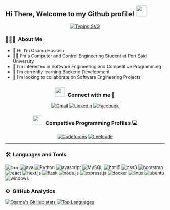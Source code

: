 <h2> Hi There, Welcome to my Github profile! <img src="https://media.giphy.com/media/hvRJCLFzcasrR4ia7z/giphy.gif" width="35"></h2>

<p align='center'>
<a href="https://git.io/typing-svg"><img src="https://readme-typing-svg.herokuapp.com?font=Fira+Code&duration=8000&pause=1500&color=D27332&center=true&vCenter=true&width=500&lines=I+am+Osama+Hussein;Computer+and+Control+Engineering+Student;Software+Engineer;Competitive+Programmer;Specialist+on+Codeforces;Problem+Solver+at+Codeforces+%7C+Leetcode;" alt="Typing SVG" /></a>
</p>

### 👨🏻‍💻 &nbsp;About Me

- 👋 Hi, I’m Osama Hussein
- 👨‍🎓 I'm a Computer and Control Engineering Student at Port Said University
- 👀 I’m interested in Software Engineering and Competitive Programming
- 🌱 I’m currently learning Backend Development
- 💞️ I’m looking to collaborate on Software Engineering Projects

<h3 align="center" > <img src="https://media.giphy.com/media/iY8CRBdQXODJSCERIr/giphy.gif" width="30" height="30" style="margin-right: 10px;">Connect with me 👋​ </h3>
<p align='center'>
<a href="mailto:iosamahussein@gmail.com"><img img src="https://img.shields.io/static/v1?style=for-the-badge&message=Gmail&color=EA4335&logo=Gmail&logoColor=FFFFFF&label=" alt="Gmail"/></a>
<a href="https://www.linkedin.com/in/iosamahussein"><img src="https://img.shields.io/static/v1?style=for-the-badge&message=LinkedIn&color=0A66C2&logo=LinkedIn&logoColor=FFFFFF&label=" alt="LinkedIn"/></a>
<a href="https://www.facebook.com/iosamahussein"><img src="https://img.shields.io/static/v1?style=for-the-badge&message=Facebook&color=1877F2&logo=Facebook&logoColor=FFFFFF&label=" alt="Facebook"/></a>
</p>

<h3 align="center" > <img src="https://media.giphy.com/media/iY8CRBdQXODJSCERIr/giphy.gif" width="30" height="30" style="margin-right: 10px;">Compettive Programming Profiles 💻​ </h3>

<p align='center'>
<a href="https://codeforces.com/profile/Osama_Hussein"><img src="https://img.shields.io/static/v1?style=for-the-badge&message=Codeforces&color=FFFFFF&logo=Codeforces&logoColor=03a89e&label=" alt="Codeforces"/></a>
<a href="https://leetcode.com/Osama_Hussein"><img src="https://img.shields.io/static/v1?style=for-the-badge&message=Leetcode&color=000000&logo=Leetcode&logoColor=ffa116&label=" alt="Leetcode"/></a>
</p>

---

### 🛠 &nbsp;Languages and Tools

<a><img src="https://img.shields.io/static/v1?style=for-the-badge&message=c+plus+plus&color=044F88&logo=cplusplus&logoColor=FFFFFF&label=" alt="c++"/></a>
<a><img src="https://img.shields.io/static/v1?style=for-the-badge&message=java&color=4b8bbe&logo=java&logoColor=FFFFFF&label=" alt="java"/></a>
<a><img src="https://img.shields.io/static/v1?style=for-the-badge&message=Python&color=4b8bbe&logo=Python&logoColor=FFFFFF&label=" alt="Python"/></a>
<a><img src="https://img.shields.io/static/v1?style=for-the-badge&message=javascript&color=f0db4f&logo=javascript&logoColor=FFFFFF&label=" alt="javascript"/></a>
<a><img src="https://img.shields.io/static/v1?style=for-the-badge&message=MySQL&color=4479A1&logo=MySQL&logoColor=FFFFFF&label=" alt="MySQL"/></a>
<a><img src="https://img.shields.io/static/v1?style=for-the-badge&message=html5&color=E34F26&logo=html5&logoColor=FFFFFF&label=" alt="html5"/></a>
<a><img src="https://img.shields.io/static/v1?style=for-the-badge&message=css3&color=1572B6&logo=css3&logoColor=FFFFFF&label=" alt="css3"/></a>
<a><img src="https://img.shields.io/static/v1?style=for-the-badge&message=bootstrap&color=7952B3&logo=bootstrap&logoColor=FFFFFF&label=" alt="bootstrap"/></a>
<a><img src="https://img.shields.io/static/v1?style=for-the-badge&message=react&color=61DAFB&logo=react&logoColor=FFFFFF&label=" alt="react"/></a>
<a><img src="https://img.shields.io/static/v1?style=for-the-badge&message=next.js&color=000000&logo=next.js&logoColor=FFFFFF&label=" alt="next.js"/></a>
<a><img src="https://img.shields.io/static/v1?style=for-the-badge&message=flask&color=000000&logo=flask&logoColor=FFFFFF&label=" alt="flask"/></a>
<a><img src="https://img.shields.io/static/v1?style=for-the-badge&message=node.js&color=339933&logo=node.js&logoColor=FFFFFF&label=" alt="node.js"/></a>
<a><img src="https://img.shields.io/static/v1?style=for-the-badge&message=express.js&color=000000&logo=express.js&logoColor=FFFFFF&label=" alt="express.js"/></a>
<a><img src="https://img.shields.io/static/v1?style=for-the-badge&message=docker&color=2496ED&logo=docker&logoColor=FFFFFF&label=" alt="docker"/></a>
<a><img src="https://img.shields.io/static/v1?style=for-the-badge&message=linux&color=FCC624&logo=linux&logoColor=FFFFFF&label=" alt="linux"/></a>
<a><img src="https://img.shields.io/static/v1?style=for-the-badge&message=ubuntu&color=E95420&logo=ubuntu&logoColor=FFFFFF&label=" alt="ubuntu"/></a>
<a><img src="https://img.shields.io/static/v1?style=for-the-badge&message=windows&color=0078D6&logo=windows&logoColor=FFFFFF&label=" alt="windows"/></a>


</p>

### ⚙️ &nbsp;GitHub Analytics

<a href="https://github.com/iosamahussein">
  <img src="https://github-readme-stats.vercel.app/api?username=iosamahussein&stars=true&include_all_commits=true&hide_border=true&show_icons=true&theme=radical" alt="Osama's GitHub stats">
</a>

<a href="https://github.com/iosamahussein">
  <img src="https://github-readme-stats.vercel.app/api/top-langs/?username=iosamahussein&hide_border=true&langs_count=8&layout=compact&theme=radical" alt="Top Languages">
</a>
